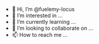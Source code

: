 - 👋 Hi, I’m @fuelemy-locus
- 👀 I’m interested in ...
- 🌱 I’m currently learning ...
- 💞️ I’m looking to collaborate on ...
- 📫 How to reach me ...

<!---
fuelemy-locus/fuelemy-locus is a ✨ special ✨ repository because its `README.md` (this file) appears on your GitHub profile.
You can click the Preview link to take a look at your changes.
--->
